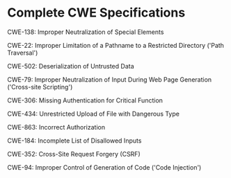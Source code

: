 

# Complete CWE Specifications

CWE-138: Improper Neutralization of Special Elements

CWE-22: Improper Limitation of a Pathname to a Restricted Directory ('Path Traversal')

CWE-502: Deserialization of Untrusted Data

CWE-79: Improper Neutralization of Input During Web Page Generation ('Cross-site Scripting')

CWE-306: Missing Authentication for Critical Function

CWE-434: Unrestricted Upload of File with Dangerous Type

CWE-863: Incorrect Authorization

CWE-184: Incomplete List of Disallowed Inputs

CWE-352: Cross-Site Request Forgery (CSRF)

CWE-94: Improper Control of Generation of Code ('Code Injection')